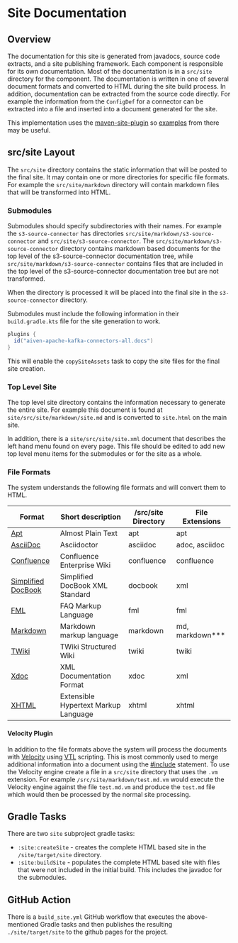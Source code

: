 # Site Documentation

## Overview

The documentation for this site is generated from javadocs, source code extracts, and a site publishing framework.  Each component is responsible for its own documentation.  Most of the documentation is in a `src/site` directory for the component.  The documentation is written in one of several document formats and converted to HTML during the site build process.  In addition, documentation can be extracted from the source code directly.  For example the information from the `ConfigDef` for a connector can be extracted into a file and inserted into a document generated for the site.

This implementation uses the [maven-site-plugin](https://maven.apache.org/plugins/maven-site-plugin/) so [examples](https://maven.apache.org/plugins/maven-site-plugin/examples/creating-content.html#Documentation_formats) from there may be useful.

## src/site Layout

The `src/site` directory contains the static information that will be posted to the final site.  It may contain one or more directories for specific file formats.  For example the `src/site/markdown` directory will contain markdown files that will be transformed into HTML.

### Submodules

Submodules should specify subdirectories with their names.  For example the `s3-source-connector` has directories `src/site/markdown/s3-source-connector` and `src/site/s3-source-connector`.  The `src/site/markdown/s3-source-connector` directory contains markdown based documents for the top level of the s3-source-connector documentation tree, while `src/site/markdown/s3-source-connector` contains files that are included in the top level of the s3-source-connector documentation tree but are not transformed.

When the directory is processed it will be placed into the final site in the `s3-source-connector` directory.

Submodules must include the following information in their `build.gradle.kts` file for the site generation to work.

```gradle
plugins {
  id("aiven-apache-kafka-connectors-all.docs")
}
```

This will enable the `copySiteAssets` task to copy the site files for the final site creation.

### Top Level Site

The top level site directory contains the information necessary to generate the entire site.  For example this document is found at `site/src/site/markdown/site.md` and is converted to `site.html` on the main site.

In addition, there is a `site/src/site/site.xml` document that describes the left hand menu found on every page.  This file should be edited to add new top level menu items for the submodules or for the site as a whole.


### File Formats

The system understands the following file formats and will convert them to HTML.

 | Format                                                                                     | Short description | /src/site Directory | File Extensions |
 |--------------------------------------------------------------------------------------------| ----------------- |---------------------|-----------------|
  | [Apt](https://maven.apache.org/doxia/references/apt-format.html)                           | Almost Plain Text | 	apt                | apt             |
 | [AsciiDoc](https://asciidoctor.org/)                                                       |	Asciidoctor  | asciidoc	           | adoc, asciidoc	 |
 | [Confluence](https://maven.apache.org/doxia/modules/index.html#Confluence)                 |	Confluence Enterprise Wiki | confluence          | confluence |
  | [Simplified DocBook](https://maven.apache.org/doxia/modules/index.html#Simplified_DocBook) | Simplified DocBook XML Standard | docbook             |xml |
 | [FML](https://maven.apache.org/doxia/references/fml-format.html)                           | FAQ Markup Language | fml                 | fml|
 | [Markdown](https://maven.apache.org/doxia/modules/index.html#Markdown)                     | Markdown markup language | markdown            | md, markdown*** |
 | [TWiki](https://maven.apache.org/doxia/modules/index.html#TWiki)                           | TWiki Structured Wiki | twiki               | twiki |
 | [Xdoc](https://maven.apache.org/doxia/references/xdoc-format.html)                         | XML Documentation Format | xdoc                | xml |
 | [XHTML](https://maven.apache.org/doxia/modules/index.html#XHTML)                           | Extensible Hypertext Markup Language	| xhtml               | xhtml |


#### Velocity Plugin

In addition to the file formats above the system will process the documents with [Velocity](https://velocity.apache.org/) using [VTL](https://velocity.apache.org/engine/2.4.1/vtl-reference.html) scripting.  This is most commonly used to merge additional information into a document using the [#include](https://velocity.apache.org/engine/2.4.1/user-guide.html#include) statement.  To use the Velocity engine create a file in a `src/site` directory that uses the `.vm` extension.  For example `/src/site/markdown/test.md.vm` would execute the Velocity engine against the file `test.md.vm` and produce the `test.md` file which would then be processed by the normal site processing. 

## Gradle Tasks

There are two `site` subproject gradle tasks:

 * `:site:createSite` - creates the complete HTML based site in the `/site/target/site` directory.
 * `:site:buildSite` - populates the complete HTML based site with files that were not included in the initial build.  This includes the javadoc for the submodules.

## GitHub Action

There is a `build_site.yml` GitHub workflow that executes the above-mentioned Gradle tasks and then publishes the resulting `./site/target/site` to the github pages for the project. 
